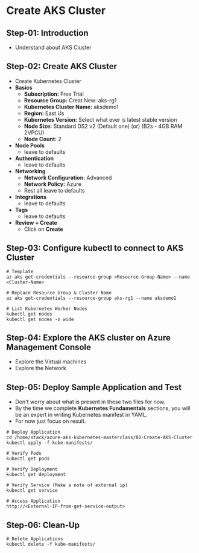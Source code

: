 # Create AKS Cluster

## Step-01: Introduction
- Understand about AKS Cluster

## Step-02: Create AKS Cluster
- Create Kubernetes Cluster
- **Basics**
  - **Subscription:** Free Trial
  - **Resource Group:** Creat New: aks-rg1
  - **Kubernetes Cluster Name:** aksdemo1
  - **Region:** East Us
  - **Kubernetes Version:** Select what ever is latest stable version
  - **Node Size:** Standard DS2 v2 (Default one) (or) (B2s - 4GB RAM 2VPCU)
  - **Node Count:** 2
- **Node Pools**
  - leave to defaults
- **Authentication**
  - leave to defaults
- **Networking**
  - **Network Configuration:** Advanced
  - **Network Policy:** Azure
  - Rest all leave to defaults
- **Integrations**
  - leave to defaults
- **Tags**
  - leave to defaults
- **Review + Create**
  - Click on **Create**


## Step-03: Configure kubectl to connect to AKS Cluster
```
# Template
az aks get-credentials --resource-group <Resource-Group-Name> --name <Cluster-Name>

# Replace Resource Group & Cluster Name
az aks get-credentials --resource-group aks-rg1 --name aksdemo1

# List Kubernetes Worker Nodes
kubectl get nodes 
kubectl get nodes -o wide
```

## Step-04: Explore the AKS cluster on Azure Management Console
- Explore the Virtual machines
- Explore the Network


## Step-05: Deploy Sample Application and Test
- Don't worry about what is present in these two files for now. 
- By the time we complete **Kubernetes Fundamentals** sections, you will be an expert in writing Kubernetes manifest in YAML.
- For now just focus on result. 
```
# Deploy Application
cd /home/stack/azure-aks-kubernetes-masterclass/01-Create-AKS-Cluster  
kubectl apply -f kube-manifests/

# Verify Pods
kubectl get pods

# Verify Deployment
kubectl get deployment

# Verify Service (Make a note of external ip)
kubectl get service

# Access Application
http://<External-IP-from-get-service-output>
```

## Step-06: Clean-Up
```
# Delete Applications
kubectl delete -f kube-manifests/
```

